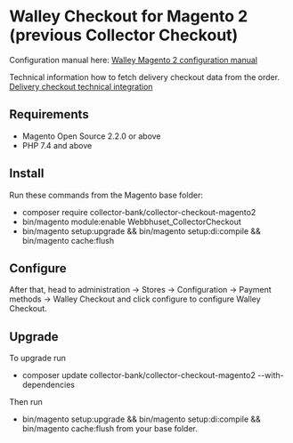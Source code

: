 # Walley Checkout for Magento 2 (previous Collector Checkout)

Configuration manual here: [Walley Magento 2 configuration manual](docs/manual.md)

Technical information how to fetch delivery checkout data from the order. [Delivery checkout technical integration](docs/deliveryCheckoutIntegration.md)

## Requirements
* Magento Open Source 2.2.0 or above
* PHP 7.4 and above

## Install
Run these commands from the Magento base folder:
* composer require collector-bank/collector-checkout-magento2
* bin/magento module:enable Webbhuset_CollectorCheckout
* bin/magento setup:upgrade && bin/magento setup:di:compile && bin/magento cache:flush

## Configure
After that, head to administration -> Stores -> Configuration -> Payment methods -> Walley Checkout and click configure to configure Walley Checkout.

## Upgrade
To upgrade run 
* composer update collector-bank/collector-checkout-magento2 --with-dependencies

Then run 
* bin/magento setup:upgrade && bin/magento setup:di:compile && bin/magento cache:flush 
from your base folder.

